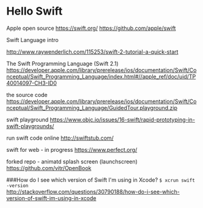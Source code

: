 # Hello Swift

Apple open source
https://swift.org/
https://github.com/apple/swift


Swift Language intro

http://www.raywenderlich.com/115253/swift-2-tutorial-a-quick-start


The Swift Programming Language (Swift 2.1) 
https://developer.apple.com/library/prerelease/ios/documentation/Swift/Conceptual/Swift_Programming_Language/index.html#//apple_ref/doc/uid/TP40014097-CH3-ID0


the source code 
https://developer.apple.com/library/prerelease/ios/documentation/Swift/Conceptual/Swift_Programming_Language/GuidedTour.playground.zip


swift playground
https://www.objc.io/issues/16-swift/rapid-prototyping-in-swift-playgrounds/

run swift code online
http://swiftstub.com/

swift for web - in progress
https://www.perfect.org/


forked repo - animatd splash screen (launchscreen)
https://github.com/vitr/OpenBook

###How do I see which version of Swift I'm using in Xcode?
`$ xcrun swift -version`  
http://stackoverflow.com/questions/30790188/how-do-i-see-which-version-of-swift-im-using-in-xcode

